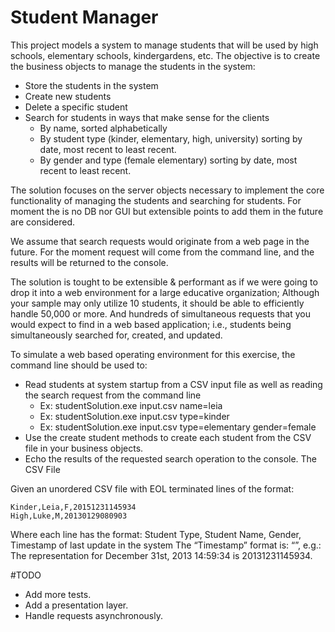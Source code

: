 # Student Manager

This project models a system to manage students that will be used by high schools, elementary schools,
kindergardens, etc.
The objective is to create the business objects to manage the students in the system:
  * Store the students in the system
  * Create new students
  * Delete a specific student
  * Search for students in ways that make sense for the clients
    - By name, sorted alphabetically
    - By student type (kinder, elementary, high, university) sorting by date, most recent to least recent.
    - By gender and type (female elementary) sorting by date, most recent to least recent.

The solution focuses on the server objects necessary to implement the core functionality of managing the students and searching for students.
For moment the is no DB nor GUI but extensible points to add them in the future are considered.

We assume that search requests would originate from a web page in the future.
For the moment request will come from the command line, and the results will be returned to the console.

The solution is tought to be extensible & performant as if we were going to drop it into a web environment for a large educative organization; Although your sample may only utilize 10 students, it should be able to efficiently handle 50,000 or more. And hundreds of simultaneous requests that you would expect to find in a web based application; i.e., students being simultaneously searched for, created, and updated.

To simulate a web based operating environment for this exercise, the command line should be used to:
  * Read students at system startup from a CSV input file as well as reading the search request from
the command line
    - Ex: studentSolution.exe input.csv name=leia
    - Ex: studentSolution.exe input.csv type=kinder
    - Ex: studentSolution.exe input.csv type=elementary gender=female
  * Use the create student methods to create each student from the CSV file in your business objects.
  * Echo the results of the requested search operation to the console. The CSV File

Given an unordered CSV file with EOL terminated lines of the format:
```
Kinder,Leia,F,20151231145934
High,Luke,M,20130129080903
```
Where each line has the format:
Student Type, Student Name, Gender, Timestamp of last update in the system
The “Timestamp” format is: “<year><month><day><hour><minute><second>”, e.g.:
The representation for December 31st, 2013 14:59:34 is 20131231145934.

#TODO
  * Add more tests.
  * Add a presentation layer.
  * Handle requests asynchronously.

